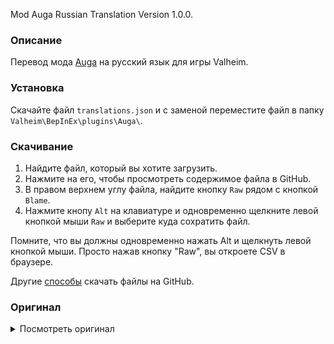 Mod Auga Russian Translation Version 1.0.0.

### Описание

Перевод мода [Auga](https://github.com/RandyKnapp/Auga/tree/main/Auga) на русский язык для игры Valheim. 

### Установка

Скачайте файл `translations.json` и с заменой переместите файл в папку `Valheim\BepInEx\plugins\Auga\`.

### Скачивание

1. Найдите файл, который вы хотите загрузить.
2. Нажмите на его, чтобы просмотреть содержимое файла в GitHub.
3. В правом верхнем углу файла, найдите кнопку `Raw` рядом с кнопкой `Blame`.
4. Нажмите кнопу `Alt` на клавиатуре и одновременно щелкните левой кнопкой мыши `Raw` и выберите куда сохратить файл.

Помните, что вы должны одновременно нажать Alt и щелкнуть левой кнопкой мыши. Просто нажав кнопку "Raw", вы откроете CSV в браузере.

Другие [способы](https://coderoad.ru/4604663/%D0%A1%D0%BA%D0%B0%D1%87%D0%B0%D1%82%D1%8C-%D0%BE%D1%82%D0%B4%D0%B5%D0%BB%D1%8C%D0%BD%D1%8B%D0%B5-%D1%84%D0%B0%D0%B9%D0%BB%D1%8B-%D1%81-GitHub) скачать файлы на GitHub.

### Оригинал 

<details>
  <summary>Посмотреть оригинал</summary>
  
```
{
  "project" : "Project",
  "menu_refresh": "Refresh", 
  "menu_filter": "Filter", 
  "menu_loading_noelipsis": "Loading", 
  "menu_deaths": "Deaths:", 
  "menu_builds": "Structures Built:", 
  "menu_crafts": "Items Crafted:", 
  "hugin": "Hugin", 
  "trophies": "Trophies", 
  "lore": "Lore", 
  "press_a_key": "Press a Key", 
  "click_to_cancel": "Click to Cancel", 
  "healing_tick" : "hp/10s",
  "effect" : "effect",
  "skill" : "skill",
  "level" : "Level",
  "baselevel" : "Base",
  "experience" : "Experience",
  "to_next_level" : "To Next Level",
  "skill_singular_swords" : "Sword",
  "skill_singular_knives" : "Knife",
  "skill_singular_clubs" : "Club",
  "skill_singular_polearms" : "Polearm",
  "skill_singular_spears" : "Spear",
  "skill_singular_shields" : "Shield",
  "skill_singular_axes" : "Axe",
  "skill_singular_bows" : "Bow",
  "skill_singular_pickaxes" : "Pickaxe",
  "itemtype_material" : "Material",
  "itemtype_consumable" : "Consumable",
  "itemtype_onehandedweapon" : "One-handed",
  "itemtype_bow" : "Bow",
  "itemtype_shield" : "Shield",
  "itemtype_helmet" : "Helmet",
  "itemtype_chest" : "Chest Armor",
  "itemtype_ammo" : "Ammunition",
  "itemtype_legs" : "Leg Armor",
  "itemtype_trophie" : "Trophy",
  "itemtype_twohandedweapon" : "Two-handed",
  "itemtype_torch" : "Torch",
  "itemtype_misc" : "Miscellaneous",
  "itemtype_shoulder" : "Cape",
  "itemtype_utility" : "Utility Item",
  "itemtype_tool" : "Tool",
  "player_panel" : "Player Info", 
  "player_panel_tooltip" : "View health and stamina status, food, and status effects.",
  "crafting_panel" : "Crafting", 
  "crafting_panel_tooltip" : "Create basic items from raw materials.",
  "skills_panel" : "Skills", 
  "skills_panel_tooltip" : "View skill levels and experience.",
  "messagelog_panel" : "Message Log", 
  "messagelog_panel_tooltip" : "Review the message log.",
  "pvp_panel" : "PvP", 
  "pvp_panel_tooltip" : "Change friendly-fire and view player-vs-player information.",
  "pvp_enabled" : "PvP Enabled", 
  "pvp_disabled" : "PvP Disabled", 
  "pvp_wait" : "Please Wait", 
  "pvp_wait_text" : "PvP is temporarily disabled...",
  "pvp_click_to_enable" : "Click to Enable Friendly Fire", 
  "pvp_enable" : "Enable PVP", 
  "pvp_disable" : "Disable PVP", 
  "log_you" : "You",
  "log_arrival" : "$1 arrived in Valheim",
  "log_departure" : "$1 departed Valheim",
  "log_death_local_nocause" : "You died",
  "log_death_nocause" : "$1 died",
  "log_death_local" : "You were killed by $1",
  "log_death" : "$1 was killed by $2",
  "log_death_natural" : "natural causes",
  "death_skill_loss" : "Skill levels reduced by $1%, accumulated experience lost",
  "tombstone_recovered" : "You recovered the items from your <color=white>grave</color>",
  "log_newmaterial" : "You discovered a new material: <color=white>$1</color>",
  "log_newtrophy" : "You acquired a new trophy! <color=white>$1</color>",
  "log_newitem" : "You discovered a new item: <color=white>$1</color>",
  "log_newrecipe" : "You discovered a new recipe: <color=white>$1</color>",
  "log_newrecipes" : "You discovered $1 new recipes",
  "log_newstation" : "You discovered a new crafting station: <color=white>$1</color>",
  "log_newbiome" : "You discovered a new region: <color=$2>$1</color>",
  "log_newpiece" : "You discovered a new build piece: <color=white>$1</color>",
  "log_newpieces" : "You discovered $1 new build pieces",
  "log_teleport" : "You traveled through the <color=#F76B30>$1 portal</color>.",
  "log_teleportnotag" : "untagged",
  "log_upgrade" : "You upgraded the quality level of your <color=white>$1</color> to <color=#1B9B37>$2</color>",
  "log_craft" : "You crafted an item: <color=white>$1</color>",
  "log_skillup" : "You improved your <color=white>$1</color> skill to level <color=yellow>$2</color>",
  "log_pickup_one" : "You picked up $1 item",
  "log_pickup" : "You picked up $1 items",
  "compendium" : "Compendium", 
  "trophy" : "Trophy", 
  "drops" : "Drops", 
  "stats" : "Stats", 
  "aggressive" : "Aggressive", 
  "passive" : "Passive", 
  "tameable" : "Tameable", 
  "untameable" : "Untameable",
  "settings_altplace_short": "Alt Placement",
  "" : ""
}
```
  
</details>
